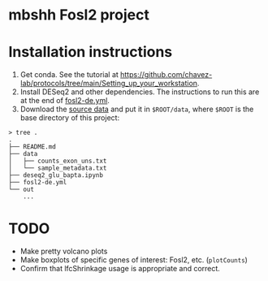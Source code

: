 # mbshh Fosl2 project

# Installation instructions
1. Get conda. See the tutorial at https://github.com/chavez-lab/protocols/tree/main/Setting_up_your_workstation.
2. Install DESeq2 and other dependencies. The instructions to run this are at the end of [fosl2-de.yml](fosl2-de.yml).
3. Download the [source data](https://1drv.ms/f/c/a836ccc14c371f14/Et_l2PKv3LpNqKWNUd4ne80Bp7_OHk7-akbvq773RUL4tA?e=nA3e52) and put it in `$ROOT/data`, where `$ROOT` is the base directory of this project:
```
> tree .
.
├── README.md
├── data
│   ├── counts_exon_uns.txt
│   └── sample_metadata.txt
├── deseq2_glu_bapta.ipynb
├── fosl2-de.yml
└── out
    ...
```

# TODO
- Make pretty volcano plots
- Make boxplots of specific genes of interest: Fosl2, etc. (`plotCounts`)
- Confirm that lfcShrinkage usage is appropriate and correct.
